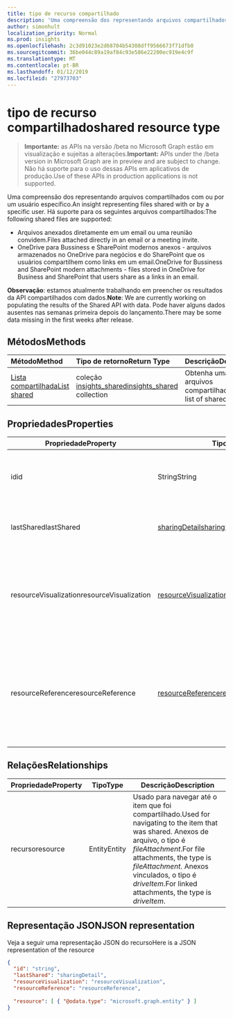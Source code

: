 ```yaml
---
title: tipo de recurso compartilhado
description: 'Uma compreensão dos representando arquivos compartilhados com ou por um usuário específico. Há suporte para os seguintes arquivos compartilhados:'
author: simonhult
localization_priority: Normal
ms.prod: insights
ms.openlocfilehash: 2c3d91023e2d68704b54308dff9566673f71dfb0
ms.sourcegitcommit: 36be044c89a19af84c93e586e22200ec919e4c9f
ms.translationtype: MT
ms.contentlocale: pt-BR
ms.lasthandoff: 01/12/2019
ms.locfileid: "27973703"
---
```

# <a name="shared-resource-type"></a><span data-ttu-id="c2b36-104">tipo de recurso compartilhado</span><span class="sxs-lookup"><span data-stu-id="c2b36-104">shared resource type</span></span>

> <span data-ttu-id="c2b36-105">**Importante:** as APIs na versão /beta no Microsoft Graph estão em visualização e sujeitas a alterações.</span><span class="sxs-lookup"><span data-stu-id="c2b36-105">**Important:** APIs under the /beta version in Microsoft Graph are in preview and are subject to change.</span></span> <span data-ttu-id="c2b36-106">Não há suporte para o uso dessas APIs em aplicativos de produção.</span><span class="sxs-lookup"><span data-stu-id="c2b36-106">Use of these APIs in production applications is not supported.</span></span>

<span data-ttu-id="c2b36-107">Uma compreensão dos representando arquivos compartilhados com ou por um usuário específico.</span><span class="sxs-lookup"><span data-stu-id="c2b36-107">An insight representing files shared with or by a specific user.</span></span> <span data-ttu-id="c2b36-108">Há suporte para os seguintes arquivos compartilhados:</span><span class="sxs-lookup"><span data-stu-id="c2b36-108">The following shared files are supported:</span></span>

- <span data-ttu-id="c2b36-109">Arquivos anexados diretamente em um email ou uma reunião convidem.</span><span class="sxs-lookup"><span data-stu-id="c2b36-109">Files attached directly in an email or a meeting invite.</span></span>
- <span data-ttu-id="c2b36-110">OneDrive para Bussiness e SharePoint modernos anexos - arquivos armazenados no OneDrive para negócios e do SharePoint que os usuários compartilhem como links em um email.</span><span class="sxs-lookup"><span data-stu-id="c2b36-110">OneDrive for Bussiness and SharePoint modern attachments - files stored in OneDrive for Business and SharePoint that users share as a links in an email.</span></span>

<span data-ttu-id="c2b36-111">**Observação**: estamos atualmente trabalhando em preencher os resultados da API compartilhados com dados.</span><span class="sxs-lookup"><span data-stu-id="c2b36-111">**Note**: We are currently working on populating the results of the Shared API with data.</span></span> <span data-ttu-id="c2b36-112">Pode haver alguns dados ausentes nas semanas primeira depois do lançamento.</span><span class="sxs-lookup"><span data-stu-id="c2b36-112">There may be some data missing in the first weeks after release.</span></span>

## <a name="methods"></a><span data-ttu-id="c2b36-113">Métodos</span><span class="sxs-lookup"><span data-stu-id="c2b36-113">Methods</span></span>

| <span data-ttu-id="c2b36-114">Método</span><span class="sxs-lookup"><span data-stu-id="c2b36-114">Method</span></span>       | <span data-ttu-id="c2b36-115">Tipo de retorno</span><span class="sxs-lookup"><span data-stu-id="c2b36-115">Return Type</span></span>  |<span data-ttu-id="c2b36-116">Descrição</span><span class="sxs-lookup"><span data-stu-id="c2b36-116">Description</span></span>|
|:---------------|:--------|:----------|
|[<span data-ttu-id="c2b36-117">Lista compartilhada</span><span class="sxs-lookup"><span data-stu-id="c2b36-117">List shared</span></span>](../api/insights-list-shared.md) |<span data-ttu-id="c2b36-118">coleção [insights_shared](insights-shared.md)</span><span class="sxs-lookup"><span data-stu-id="c2b36-118">[insights_shared](insights-shared.md) collection</span></span>| <span data-ttu-id="c2b36-119">Obtenha uma lista de arquivos compartilhados.</span><span class="sxs-lookup"><span data-stu-id="c2b36-119">Get a list of shared files.</span></span>|

## <a name="properties"></a><span data-ttu-id="c2b36-120">Propriedades</span><span class="sxs-lookup"><span data-stu-id="c2b36-120">Properties</span></span>

| <span data-ttu-id="c2b36-121">Propriedade</span><span class="sxs-lookup"><span data-stu-id="c2b36-121">Property</span></span>              | <span data-ttu-id="c2b36-122">Tipo</span><span class="sxs-lookup"><span data-stu-id="c2b36-122">Type</span></span>                      | <span data-ttu-id="c2b36-123">Descrição</span><span class="sxs-lookup"><span data-stu-id="c2b36-123">Description</span></span>  |
| -------------         |---------------            | -------------|
| <span data-ttu-id="c2b36-124">id</span><span class="sxs-lookup"><span data-stu-id="c2b36-124">id</span></span>                    | <span data-ttu-id="c2b36-125">String</span><span class="sxs-lookup"><span data-stu-id="c2b36-125">String</span></span>                    | <span data-ttu-id="c2b36-126">Identificador exclusivo do relacionamento.</span><span class="sxs-lookup"><span data-stu-id="c2b36-126">Unique identifier of the relationship.</span></span> <span data-ttu-id="c2b36-127">Somente leitura.</span><span class="sxs-lookup"><span data-stu-id="c2b36-127">Read only.</span></span>        |
| <span data-ttu-id="c2b36-128">lastShared</span><span class="sxs-lookup"><span data-stu-id="c2b36-128">lastShared</span></span>            | [<span data-ttu-id="c2b36-129">sharingDetail</span><span class="sxs-lookup"><span data-stu-id="c2b36-129">sharingDetail</span></span>](insights-sharingdetail.md)                | <span data-ttu-id="c2b36-130">Detalhes sobre o item compartilhado.</span><span class="sxs-lookup"><span data-stu-id="c2b36-130">Details about the shared item.</span></span> <span data-ttu-id="c2b36-131">Somente leitura.</span><span class="sxs-lookup"><span data-stu-id="c2b36-131">Read only.</span></span>        |
| <span data-ttu-id="c2b36-132">resourceVisualization</span><span class="sxs-lookup"><span data-stu-id="c2b36-132">resourceVisualization</span></span> | [<span data-ttu-id="c2b36-133">resourceVisualization</span><span class="sxs-lookup"><span data-stu-id="c2b36-133">resourceVisualization</span></span>](insights-resourcevisualization.md)                | <span data-ttu-id="c2b36-134">Propriedades que você pode usar para visualizar o documento na sua experiência.</span><span class="sxs-lookup"><span data-stu-id="c2b36-134">Properties that you can use to visualize the document in your experience.</span></span> <span data-ttu-id="c2b36-135">Somente leitura</span><span class="sxs-lookup"><span data-stu-id="c2b36-135">Read-only</span></span>      |
| <span data-ttu-id="c2b36-136">resourceReference</span><span class="sxs-lookup"><span data-stu-id="c2b36-136">resourceReference</span></span>     | [<span data-ttu-id="c2b36-137">resourceReference</span><span class="sxs-lookup"><span data-stu-id="c2b36-137">resourceReference</span></span>](insights-resourcereference.md)                      | <span data-ttu-id="c2b36-138">Propriedades de referência do documento compartilhado, como a url e o tipo de documento.</span><span class="sxs-lookup"><span data-stu-id="c2b36-138">Reference properties of the shared document, such as the url and type of the document.</span></span> <span data-ttu-id="c2b36-139">Somente leitura</span><span class="sxs-lookup"><span data-stu-id="c2b36-139">Read-only</span></span>       |

## <a name="relationships"></a><span data-ttu-id="c2b36-140">Relações</span><span class="sxs-lookup"><span data-stu-id="c2b36-140">Relationships</span></span>

| <span data-ttu-id="c2b36-141">Propriedade</span><span class="sxs-lookup"><span data-stu-id="c2b36-141">Property</span></span>      | <span data-ttu-id="c2b36-142">Tipo</span><span class="sxs-lookup"><span data-stu-id="c2b36-142">Type</span></span>          | <span data-ttu-id="c2b36-143">Descrição</span><span class="sxs-lookup"><span data-stu-id="c2b36-143">Description</span></span>  |
| ------------- |---------------| -------------|
| <span data-ttu-id="c2b36-144">recurso</span><span class="sxs-lookup"><span data-stu-id="c2b36-144">resource</span></span>      | <span data-ttu-id="c2b36-145">Entity</span><span class="sxs-lookup"><span data-stu-id="c2b36-145">Entity</span></span>        | <span data-ttu-id="c2b36-146">Usado para navegar até o item que foi compartilhado.</span><span class="sxs-lookup"><span data-stu-id="c2b36-146">Used for navigating to the item that was shared.</span></span> <span data-ttu-id="c2b36-147">Anexos de arquivo, o tipo é *fileAttachment*.</span><span class="sxs-lookup"><span data-stu-id="c2b36-147">For file attachments, the type is *fileAttachment*.</span></span> <span data-ttu-id="c2b36-148">Anexos vinculados, o tipo é *driveItem*.</span><span class="sxs-lookup"><span data-stu-id="c2b36-148">For linked attachments, the type is *driveItem*.</span></span> |

## <a name="json-representation"></a><span data-ttu-id="c2b36-149">Representação JSON</span><span class="sxs-lookup"><span data-stu-id="c2b36-149">JSON representation</span></span>
<span data-ttu-id="c2b36-150">Veja a seguir uma representação JSON do recurso</span><span class="sxs-lookup"><span data-stu-id="c2b36-150">Here is a JSON representation of the resource</span></span>

```json
{
  "id": "string",
  "lastShared": "sharingDetail",
  "resourceVisualization": "resourceVisualization",
  "resourceReference": "resourceReference",
  
  "resource": [ { "@odata.type": "microsoft.graph.entity" } ]
}
```
